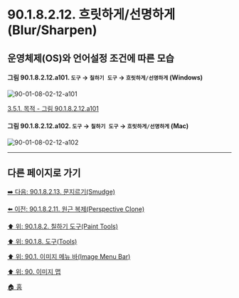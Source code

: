 # 90.1.8.2.12. 흐릿하게/선명하게(Blur/Sharpen)
## 운영체제(OS)와 언어설정 조건에 따른 모습

<a id="90-01-08-02-12-a101"></a>

#### 그림 90.1.8.2.12.a101. `도구` → `칠하기 도구` → `흐릿하게/선명하게` (Windows)
![90-01-08-02-12-a101](https://github.com/wonder13662/gimp/assets/15767104/2b7da1fb-028e-4375-be60-8437cd6d45f2)

[3.5.1. 목적 - 그림 90.1.8.2.12.a101](./03-05-01-intention.md#90-01-08-02-12-a101)

<a id="90-01-08-02-12-a102"></a>

#### 그림 90.1.8.2.12.a102. `도구` → `칠하기 도구` → `흐릿하게/선명하게` (Mac)
![90-01-08-02-12-a102](https://github.com/wonder13662/gimp/assets/15767104/4745dd10-4a23-4bd8-9eb4-b8448f919a85)

***

## 다른 페이지로 가기

[➡️ 다음: 90.1.8.2.13. 문지르기(Smudge)](./90-01-08-02-13-smudge.md)

[⬅️ 이전: 90.1.8.2.11. 원근 복제(Perspective Clone)](./90-01-08-02-11-perspective_clone.md)

[⬆️ 위: 90.1.8.2. 칠하기 도구(Paint Tools)](./90-01-08-02-00-paint_tools.md)

[⬆️ 위: 90.1.8. 도구(Tools)](./90-01-08-00-tools.md)

[⬆️ 위: 90.1. 이미지 메뉴 바(Image Menu Bar)](./90-01-00-image-menu-bar.md)

[⬆️ 위: 90. 이미지 맵](./90-00-image-map.md)

[🏠 홈](./00-home.md)

